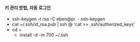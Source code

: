 
#### 키 관리 방법, 자동 로그인

- ssh-keygen -t rsa -C eben@pi
  - ssh-keygen
- cat ~/.ssh/id_rsa.pub | ssh <USERNAME>@<IP-ADDRESS> 'cat >> .ssh/authorized_keys'
- cd ~
  - install -d -m 700 ~/.ssh

